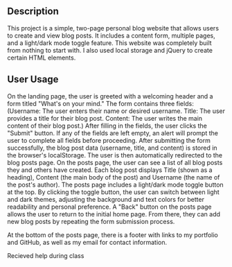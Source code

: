## Description
This project is a simple, two-page personal blog website that allows users to create and view blog posts. It includes a content form, multiple pages, and a light/dark mode toggle feature. This website was completely built from nothing to start with. I also used local storage and jQuery to create certain HTML elements. 

## User Usage
On the landing page, the user is greeted with a welcoming header and a form titled "What's on your mind." The form contains three fields: (Username: The user enters their name or desired username. Title: The user provides a title for their blog post. Content: The user writes the main content of their blog post.) After filling in the fields, the user clicks the "Submit" button. If any of the fields are left empty, an alert will prompt the user to complete all fields before proceeding. After submitting the form successfully, the blog post data (username, title, and content) is stored in the browser's localStorage. The user is then automatically redirected to the blog posts page. On the posts page, the user can see a list of all blog posts they and others have created. Each blog post displays Title (shown as a heading), Content (the main body of the post) and Username (the name of the post's author). The posts page includes a light/dark mode toggle button at the top. By clicking the toggle button, the user can switch between light and dark themes, adjusting the background and text colors for better readability and personal preference. A "Back" button on the posts page allows the user to return to the initial home page. From there, they can add new blog posts by repeating the form submission process.

At the bottom of the posts page, there is a footer with links to my portfolio and GitHub, as well as my email for contact information.

Recieved help during class
